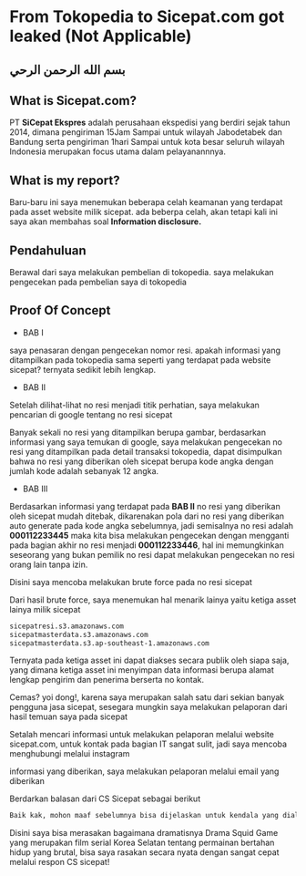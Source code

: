 # From Tokopedia to Sicepat.com got leaked (Not Applicable)

## بسم الله الرحمن الرحي


## What is Sicepat.com?

PT **SiCepat Ekspres** adalah perusahaan ekspedisi yang berdiri sejak tahun 2014, dimana pengiriman 15Jam Sampai untuk wilayah Jabodetabek dan Bandung serta pengiriman 1hari Sampai untuk kota besar seluruh wilayah Indonesia merupakan focus utama dalam pelayanannnya.

## What is my report?

Baru-baru ini saya menemukan beberapa celah keamanan yang terdapat pada asset website milik sicepat. ada beberpa celah, akan tetapi kali ini saya akan membahas soal **Information disclosure.**

## Pendahuluan

Berawal dari saya melakukan pembelian di tokopedia.
saya melakukan pengecekan pada pembelian saya di tokopedia

## Proof Of Concept

- BAB I

saya penasaran dengan pengecekan nomor resi. apakah informasi yang ditampilkan pada tokopedia sama seperti yang terdapat pada website sicepat? ternyata sedikit lebih lengkap.

- BAB II

Setelah dilihat-lihat no resi menjadi titik perhatian, saya melakukan pencarian di google tentang no resi sicepat

Banyak sekali no resi yang ditampilkan berupa gambar, berdasarkan informasi yang saya temukan di google, saya melakukan pengecekan no resi yang ditampilkan pada detail transaksi tokopedia, dapat disimpulkan bahwa no resi yang diberikan oleh sicepat berupa kode angka dengan jumlah kode adalah sebanyak 12 angka.

- BAB III

Berdasarkan informasi yang terdapat pada **BAB II**
no resi yang diberikan oleh sicepat mudah ditebak, dikarenakan pola dari no resi yang diberikan auto generate pada kode angka sebelumnya, jadi semisalnya no resi adalah **000112233445** maka kita bisa melakukan pengecekan dengan mengganti pada bagian akhir no resi menjadi **000112233446**, hal ini memungkinkan seseorang yang bukan pemilik no resi dapat melakukan pengecekan no resi orang lain tanpa izin.

Disini saya mencoba melakukan brute force pada no resi sicepat

Dari hasil brute force, saya menemukan hal menarik lainya yaitu ketiga asset lainya milik sicepat

```bash
sicepatresi.s3.amazonaws.com
sicepatmasterdata.s3.amazonaws.com
sicepatmasterdata.s3.ap-southeast-1.amazonaws.com
```
Ternyata pada ketiga asset ini dapat diakses secara publik oleh siapa saja, yang dimana ketiga asset ini menyimpan data informasi berupa alamat lengkap pengirim dan penerima berserta no kontak.

Cemas? yoi dong!, karena saya merupakan salah satu dari sekian banyak pengguna jasa sicepat, sesegara mungkin saya melakukan pelaporan dari hasil temuan saya pada sicepat

Setalah mencari informasi untuk melakukan pelaporan melalui website sicepat.com, untuk kontak pada bagian IT sangat sulit, jadi saya mencoba menghubungi melalui instagram


informasi yang diberikan, saya melakukan pelaporan melalui email yang diberikan

Berdarkan balasan dari CS Sicepat sebagai berikut

```bash
Baik kak, mohon maaf sebelumnya bisa dijelaskan untuk kendala yang dialami terkait pengiriman paketnya kak? Terima kasih
```

Disini saya bisa merasakan bagaimana dramatisnya Drama Squid Game yang merupakan film serial Korea Selatan tentang permainan bertahan hidup yang brutal, bisa saya rasakan secara nyata dengan sangat cepat melalui respon CS sicepat!


